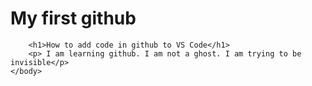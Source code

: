 <!DOCTYPE html>
<html>
<head>
<title>Github Experiment</title>
</head>
    <body>
        <h1>My first github</h1>
        
        <h1>How to add code in github to VS Code</h1>
        <p> I am learning github. I am not a ghost. I am trying to be invisible</p>
    </body>
</html>
